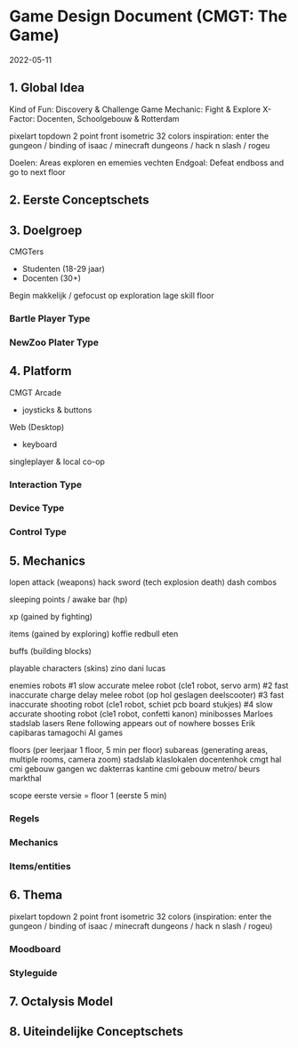 # Game Design Document (CMGT: The Game)
2022-05-11

## 1. Global Idea

Kind of Fun: Discovery & Challenge
Game Mechanic: Fight & Explore
X-Factor: Docenten, Schoolgebouw & Rotterdam

pixelart
topdown 2 point front isometric
32 colors
inspiration: enter the gungeon / binding of isaac / minecraft dungeons / hack n slash / rogeu

Doelen: Areas exploren en ememies vechten
Endgoal: Defeat endboss and go to next floor

## 2. Eerste Conceptschets


## 3. Doelgroep

CMGTers
- Studenten (18-29 jaar)
- Docenten (30+)
  
Begin makkelijk / gefocust op exploration
lage skill floor


### Bartle Player Type

### NewZoo Plater Type

## 4. Platform

CMGT Arcade
- joysticks & buttons

Web (Desktop)
- keyboard

singleplayer & local co-op

### Interaction Type

### Device Type

### Control Type

## 5. Mechanics

lopen
attack (weapons)
    hack sword (tech explosion death)
dash
combos

sleeping points / awake bar (hp)

xp (gained by fighting)

items (gained by exploring)
    koffie
    redbull
    eten

buffs (building blocks)

playable characters (skins)
    zino
    dani
    lucas

enemies
    robots
        #1 slow accurate melee robot (cle1 robot, servo arm)
        #2 fast inaccurate charge delay melee robot (op hol geslagen deelscooter)
        #3 fast inaccurate shooting robot (cle1 robot, schiet pcb board stukjes)
        #4 slow accurate shooting robot (cle1 robot, confetti kanon)
    minibosses
        Marloes
            stadslab
            lasers
        Rene
            following
            appears out of nowhere
    bosses
        Erik    
            capibaras
            tamagochi
            AI
            games

floors (per leerjaar 1 floor, 5 min per floor)
    subareas (generating areas, multiple rooms, camera zoom)
        stadslab
        klaslokalen
        docentenhok
        cmgt hal
        cmi gebouw
        gangen
        wc
        dakterras
        kantine
        cmi gebouw
        metro/ beurs
        markthal


scope eerste versie = floor 1 (eerste 5 min)


### Regels

### Mechanics

### Items/entities

## 6. Thema

pixelart
topdown 2 point front isometric
32 colors
(inspiration: enter the gungeon / binding of isaac / minecraft dungeons / hack n slash / rogeu)

### Moodboard

### Styleguide

## 7. Octalysis Model

## 8. Uiteindelijke Conceptschets
